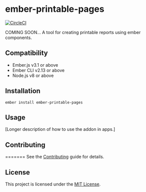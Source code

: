 ember-printable-pages
==============================================================================
[![CircleCI](https://circleci.com/gh/forge512/ember-printable-pages.svg?style=svg)](https://circleci.com/gh/forge512/ember-printable-pages)

COMING SOON... A tool for creating printable reports using ember components.


Compatibility
------------------------------------------------------------------------------

* Ember.js v3.1 or above
* Ember CLI v2.13 or above
* Node.js v8 or above


Installation
------------------------------------------------------------------------------

```
ember install ember-printable-pages
```


Usage
------------------------------------------------------------------------------

[Longer description of how to use the addon in apps.]


Contributing
------------------------------------------------------------------------------

=======
See the [Contributing](CONTRIBUTING.md) guide for details.


License
------------------------------------------------------------------------------

This project is licensed under the [MIT License](LICENSE.md).
